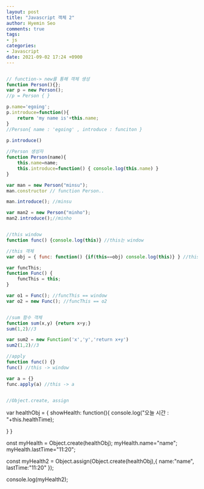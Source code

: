 ```yaml
---
layout: post
title: "Javascript 객체 2"
author: Hyemin Seo
comments: true
tags:
- js
categories:
- Javascript
date: 2021-09-02 17:24 +0900
---
```


```javascript

// function-> new를 통해 객체 생성
function Person(){};
var p = new Person();
//p = Person { }

p.name='egoing';
p.introduce=function(){
	return 'my name is'+this.name;
}
//Person{ name : 'egoing' , introduce : funciton }
			
p.introduce()

//Person 생성자 
function Person(name){
	this.name=name;
	this.introduce=function() { console.log(this.name) }
}

var man = new Person("minsu");
man.constructor // function Person..

man.introduce(); //minsu

var man2 = new Person("minho");
man2.introduce();//minho


//this window
function func() {console.log(this)} //this는 window

//this 객체
var obj = { func: function() {if(this==obj) console.log(this)} } //this는 obj

var funcThis;
function Func() {
	funcThis = this; 
}

var o1 = Func(); //funcThis == window
var o2 = new Func(); //funcThis == o2


//sum 함수 객체
function sum(x,y) {return x+y;}
sum(1,2)//3

var sum2 = new Function('x','y','return x+y')
sum2(1,2)//3

//apply
function func() {}
func() //this -> window

var a = {}
func.apply(a) //this -> a


//Object.create, assign
```
var healthObj = {
  showHealth: function(){
    console.log("오늘 시간 : "+this.healthTime);
    
  }
}

onst myHealth = Object.create(healthObj);
myHealth.name="name";
myHealth.lastTime="11:20";

const myHealth2 = Object.assign(Object.create(healthObj),{
  name:"name",
  lastTime:"11:20"
});

console.log(myHealth2);
